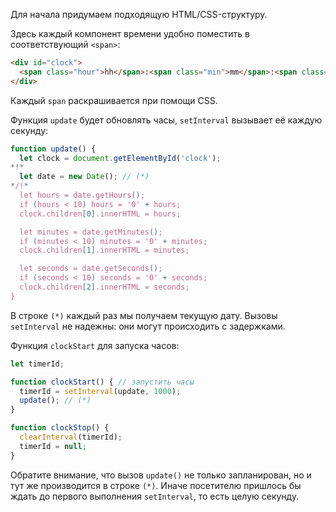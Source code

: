 Для начала придумаем подходящую HTML/CSS-структуру.

Здесь каждый компонент времени удобно поместить в соответствующий `<span>`:

```html
<div id="clock">
  <span class="hour">hh</span>:<span class="min">mm</span>:<span class="sec">ss</span>
</div>
```

Каждый `span` раскрашивается при помощи CSS.

Функция `update` будет обновлять часы, `setInterval` вызывает её каждую секунду:

```js
function update() {
  let clock = document.getElementById('clock');
*!*
  let date = new Date(); // (*)
*/!*
  let hours = date.getHours();
  if (hours < 10) hours = '0' + hours;
  clock.children[0].innerHTML = hours;

  let minutes = date.getMinutes();
  if (minutes < 10) minutes = '0' + minutes;
  clock.children[1].innerHTML = minutes;

  let seconds = date.getSeconds();
  if (seconds < 10) seconds = '0' + seconds;
  clock.children[2].innerHTML = seconds;
}
```

В строке `(*)` каждый раз мы получаем текущую дату. Вызовы `setInterval` не надежны: они могут происходить с задержками.

Функция `clockStart` для запуска часов:

```js
let timerId;

function clockStart() { // запустить часы
  timerId = setInterval(update, 1000);
  update(); // (*)
}

function clockStop() {
  clearInterval(timerId);
  timerId = null;
}
```

Обратите внимание, что вызов `update()` не только запланирован, но и тут же производится в строке `(*)`. Иначе посетителю пришлось бы ждать до первого выполнения `setInterval`, то есть целую секунду.
